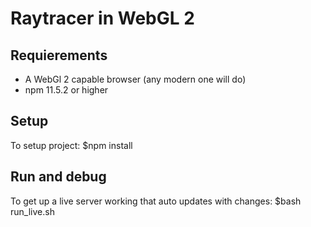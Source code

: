 # Raytracer in WebGL 2

## Requierements
- A WebGl 2 capable browser (any modern one will do)
- npm 11.5.2 or higher

## Setup
To setup project: $npm install

## Run and debug
To get up a live server working that auto updates with changes: $bash run_live.sh
